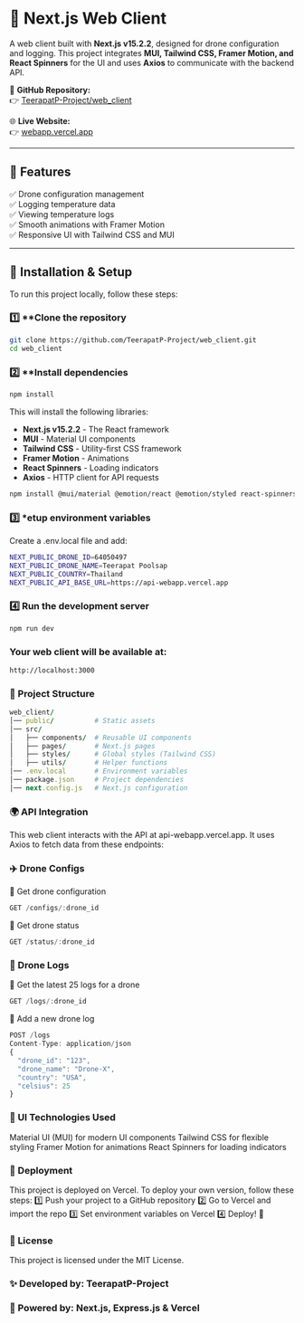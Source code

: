 # 🚀 Next.js Web Client

A web client built with **Next.js v15.2.2**, designed for drone configuration and logging. This project integrates **MUI, Tailwind CSS, Framer Motion, and React Spinners** for the UI and uses **Axios** to communicate with the backend API.

📌 **GitHub Repository:**  
👉 [TeerapatP-Project/web_client](https://github.com/TeerapatP-Project/web_client.git)  

🌐 **Live Website:**  
👉 [webapp.vercel.app](https://webapp.vercel.app)  

---

## 📌 **Features**
✅ Drone configuration management  
✅ Logging temperature data  
✅ Viewing temperature logs  
✅ Smooth animations with Framer Motion  
✅ Responsive UI with Tailwind CSS and MUI  

---

## 🔧 **Installation & Setup**

To run this project locally, follow these steps:

### 1️⃣ **Clone the repository
```sh
git clone https://github.com/TeerapatP-Project/web_client.git
cd web_client
```
### 2️⃣ **Install dependencies
```sh
npm install
```
This will install the following libraries:
- **Next.js v15.2.2** - The React framework
- **MUI** - Material UI components
- **Tailwind CSS** - Utility-first CSS framework
- **Framer Motion** - Animations
- **React Spinners** - Loading indicators
- **Axios** - HTTP client for API requests

```sh
npm install @mui/material @emotion/react @emotion/styled react-spinners axios framer-motion
```
### 3️⃣ *etup environment variables
Create a .env.local file and add:
```sh
NEXT_PUBLIC_DRONE_ID=64050497
NEXT_PUBLIC_DRONE_NAME=Teerapat Poolsap
NEXT_PUBLIC_COUNTRY=Thailand
NEXT_PUBLIC_API_BASE_URL=https://api-webapp.vercel.app
```
### 4️⃣ Run the development server
```sh
npm run dev
```
### Your web client will be available at:
```sh
http://localhost:3000
```
### 📜 Project Structure
```ruby
web_client/
│── public/          # Static assets
│── src/
│   ├── components/  # Reusable UI components
│   ├── pages/       # Next.js pages
│   ├── styles/      # Global styles (Tailwind CSS)
│   ├── utils/       # Helper functions
│── .env.local       # Environment variables
│── package.json     # Project dependencies
│── next.config.js   # Next.js configuration
```
### 🌍 API Integration
This web client interacts with the API at api-webapp.vercel.app. It uses Axios to fetch data from these endpoints:

### ✈️ Drone Configs
📍 Get drone configuration
```ts
GET /configs/:drone_id
```
📍 Get drone status
```ts
GET /status/:drone_id
```
### 📜 Drone Logs
📍 Get the latest 25 logs for a drone
```ts
GET /logs/:drone_id
```
📍 Add a new drone log
```ts
POST /logs
Content-Type: application/json
{
  "drone_id": "123",
  "drone_name": "Drone-X",
  "country": "USA",
  "celsius": 25
}
```
### 🎨 UI Technologies Used
Material UI (MUI) for modern UI components
Tailwind CSS for flexible styling
Framer Motion for animations
React Spinners for loading indicators
### 🚀 Deployment
This project is deployed on Vercel. To deploy your own version, follow these steps: 1️⃣ Push your project to a GitHub repository
2️⃣ Go to Vercel and import the repo
3️⃣ Set environment variables on Vercel
4️⃣ Deploy! 🎉

### 📄 License
This project is licensed under the MIT License.

### ✨ Developed by: TeerapatP-Project
### 🚀 Powered by: Next.js, Express.js & Vercel


